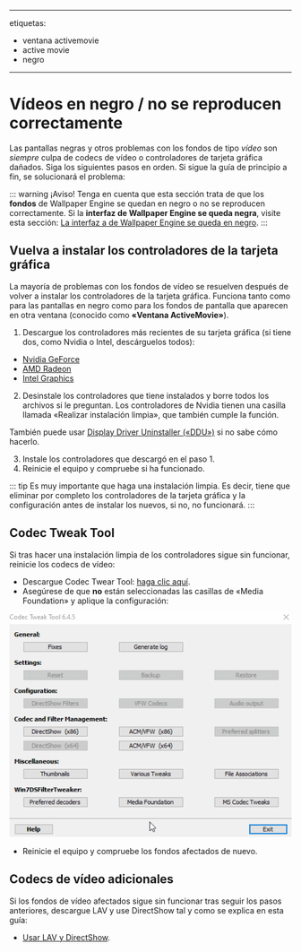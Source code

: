 - - -
etiquetas:
  - ventana activemovie
  - active movie
  - negro
- - -


# Vídeos en negro / no se reproducen correctamente

Las pantallas negras y otros problemas con los fondos de tipo *vídeo* son *siempre* culpa de codecs de vídeo o controladores de tarjeta gráfica dañados. Siga los siguientes pasos en orden. Si sigue la guía de principio a fin, se solucionará el problema:

::: warning ¡Aviso! Tenga en cuenta que esta sección trata de que los **fondos** de Wallpaper Engine se quedan en negro o no se reproducen correctamente. Si la **interfaz de Wallpaper Engine se queda negra**, visite esta sección: [La interfaz a de Wallpaper Engine se queda en negro](/interface/broken.html#wallpaper-engine-interface-is-black). :::

## Vuelva a instalar los controladores de la tarjeta gráfica

La mayoría de problemas con los fondos de vídeo se resuelven después de volver a instalar los controladores de la tarjeta gráfica. Funciona tanto como para las pantallas en negro como para los fondos de pantalla que aparecen en otra ventana (conocido como **«Ventana ActiveMovie»**).

1. Descargue los controladores más recientes de su tarjeta gráfica (si tiene dos, como Nvidia o Intel, descárguelos todos):

* [Nvidia GeForce](https://www.nvidia.es/Download/index.aspx?lang=es)
* [AMD Radeon](https://www.amd.com/support/hc/es/categories/360001506152-Servicio-al-cliente)
* [Intel Graphics](https://downloadcenter.intel.com/product/80939/Graphics-Drivers/)

2. Desinstale los controladores que tiene instalados y borre todos los archivos si le preguntan. Los controladores de Nvidia tienen una casilla llamada «Realizar instalación limpia», que también cumple la función.

También puede usar [Display Driver Uninstaller («DDU»)](https://www.guru3d.com/files-details/display-driver-uninstaller-download.html) si no sabe cómo hacerlo.

3. Instale los controladores que descargó en el paso 1.
4. Reinicie el equipo y compruebe si ha funcionado.

::: tip Es muy importante que haga una instalación limpia. Es decir, tiene que eliminar por completo los controladores de la tarjeta gráfica y la configuración antes de instalar los nuevos, si no, no funcionará. :::

## Codec Tweak Tool

Si tras hacer una instalación limpia de los controladores sigue sin funcionar, reinicie los codecs de vídeo:

* Descargue Codec Twear Tool: [haga clic aquí](https://www.codecguide.com/download_other.htm).
* Asegúrese de que **no** están seleccionadas las casillas de «Media Foundation» y aplique la configuración:

![Deseleccione todas las opciones de «Media Foundations».](./codectweak.gif)

* Reinicie el equipo y compruebe los fondos afectados de nuevo.

## Codecs de vídeo adicionales

Si los fondos de vídeo afectados sigue sin funcionar tras seguir los pasos anteriores, descargue LAV y use DirectShow tal y como se explica en esta guía:

* [Usar LAV y DirectShow](/videos/lav.html).